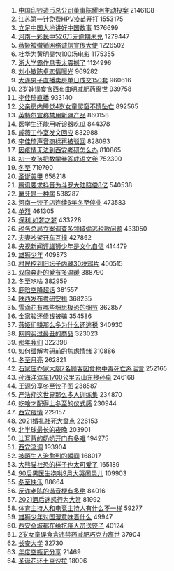 1. [中国印钞造币总公司董事陈耀明主动投案](https://s.weibo.com//weibo?q=%23%E4%B8%AD%E5%9B%BD%E5%8D%B0%E9%92%9E%E9%80%A0%E5%B8%81%E6%80%BB%E5%85%AC%E5%8F%B8%E8%91%A3%E4%BA%8B%E9%99%88%E8%80%80%E6%98%8E%E4%B8%BB%E5%8A%A8%E6%8A%95%E6%A1%88%23&Refer=top) 2146108
2. [江苏第一针免费HPV疫苗开打](https://s.weibo.com//weibo?q=%23%E6%B1%9F%E8%8B%8F%E7%AC%AC%E4%B8%80%E9%92%88%E5%85%8D%E8%B4%B9HPV%E7%96%AB%E8%8B%97%E5%BC%80%E6%89%93%23&Refer=top) 1553175
3. [立足中国大地讲好中国故事](https://s.weibo.com//weibo?q=%23%E7%AB%8B%E8%B6%B3%E4%B8%AD%E5%9B%BD%E5%A4%A7%E5%9C%B0%E8%AE%B2%E5%A5%BD%E4%B8%AD%E5%9B%BD%E6%95%85%E4%BA%8B%23&Refer=top) 1376699
4. [河南一彩民中526万元逾期未兑](https://s.weibo.com//weibo?q=%23%E6%B2%B3%E5%8D%97%E4%B8%80%E5%BD%A9%E6%B0%91%E4%B8%AD526%E4%B8%87%E5%85%83%E9%80%BE%E6%9C%9F%E6%9C%AA%E5%85%91%23&Refer=top) 1279447
5. [薇娅被撤销网络诚信宣传大使](https://s.weibo.com//weibo?q=%23%E8%96%87%E5%A8%85%E8%A2%AB%E6%92%A4%E9%94%80%E7%BD%91%E7%BB%9C%E8%AF%9A%E4%BF%A1%E5%AE%A3%E4%BC%A0%E5%A4%A7%E4%BD%BF%23&Refer=top) 1226502
6. [杜华为黄明昊包100场电影](https://s.weibo.com//weibo?q=%23%E6%9D%9C%E5%8D%8E%E4%B8%BA%E9%BB%84%E6%98%8E%E6%98%8A%E5%8C%85100%E5%9C%BA%E7%94%B5%E5%BD%B1%23&Refer=top) 1175355
7. [浙大学霸作息表太震撼了](https://s.weibo.com//weibo?q=%23%E6%B5%99%E5%A4%A7%E5%AD%A6%E9%9C%B8%E4%BD%9C%E6%81%AF%E8%A1%A8%E5%A4%AA%E9%9C%87%E6%92%BC%E4%BA%86%23&Refer=top) 1124996
8. [刘小敏陈卓恋情曝光](https://s.weibo.com//weibo?q=%23%E5%88%98%E5%B0%8F%E6%95%8F%E9%99%88%E5%8D%93%E6%81%8B%E6%83%85%E6%9B%9D%E5%85%89%23&Refer=top) 969282
9. [大连男子直播卖房单日成交150套](https://s.weibo.com//weibo?q=%23%E5%A4%A7%E8%BF%9E%E7%94%B7%E5%AD%90%E7%9B%B4%E6%92%AD%E5%8D%96%E6%88%BF%E5%8D%95%E6%97%A5%E6%88%90%E4%BA%A4150%E5%A5%97%23&Refer=top) 960616
10. [2岁娃误食含西布曲明减肥药离世](https://s.weibo.com//weibo?q=%232%E5%B2%81%E5%A8%83%E8%AF%AF%E9%A3%9F%E5%90%AB%E8%A5%BF%E5%B8%83%E6%9B%B2%E6%98%8E%E5%87%8F%E8%82%A5%E8%8D%AF%E7%A6%BB%E4%B8%96%23&Refer=top) 939758
11. [李佳琦直播](https://s.weibo.com//weibo?q=%23%E6%9D%8E%E4%BD%B3%E7%90%A6%E7%9B%B4%E6%92%AD%23&Refer=top) 933140
12. [父亲房内睡觉4岁女童爬窗不慎坠亡](https://s.weibo.com//weibo?q=%23%E7%88%B6%E4%BA%B2%E6%88%BF%E5%86%85%E7%9D%A1%E8%A7%894%E5%B2%81%E5%A5%B3%E7%AB%A5%E7%88%AC%E7%AA%97%E4%B8%8D%E6%85%8E%E5%9D%A0%E4%BA%A1%23&Refer=top) 892565
13. [英特尔宣称禁用新疆产品](https://s.weibo.com//weibo?q=%23%E8%8B%B1%E7%89%B9%E5%B0%94%E5%AE%A3%E7%A7%B0%E7%A6%81%E7%94%A8%E6%96%B0%E7%96%86%E4%BA%A7%E5%93%81%23&Refer=top) 860158
14. [医学生还能用听诊器吃瓜](https://s.weibo.com//weibo?q=%23%E5%8C%BB%E5%AD%A6%E7%94%9F%E8%BF%98%E8%83%BD%E7%94%A8%E5%90%AC%E8%AF%8A%E5%99%A8%E5%90%83%E7%93%9C%23&Refer=top) 844378
15. [戚薇工作室发文回应](https://s.weibo.com//weibo?q=%23%E6%88%9A%E8%96%87%E5%B7%A5%E4%BD%9C%E5%AE%A4%E5%8F%91%E6%96%87%E5%9B%9E%E5%BA%94%23&Refer=top) 832988
16. [李佳琦声音商标再被驳回](https://s.weibo.com//weibo?q=%23%E6%9D%8E%E4%BD%B3%E7%90%A6%E5%A3%B0%E9%9F%B3%E5%95%86%E6%A0%87%E5%86%8D%E8%A2%AB%E9%A9%B3%E5%9B%9E%23&Refer=top) 828093
17. [因疫情无法到西安考研怎么办](https://s.weibo.com//weibo?q=%23%E5%9B%A0%E7%96%AB%E6%83%85%E6%97%A0%E6%B3%95%E5%88%B0%E8%A5%BF%E5%AE%89%E8%80%83%E7%A0%94%E6%80%8E%E4%B9%88%E5%8A%9E%23&Refer=top) 810865
18. [初一女孩把数学卷答成语文卷](https://s.weibo.com//weibo?q=%23%E5%88%9D%E4%B8%80%E5%A5%B3%E5%AD%A9%E6%8A%8A%E6%95%B0%E5%AD%A6%E5%8D%B7%E7%AD%94%E6%88%90%E8%AF%AD%E6%96%87%E5%8D%B7%23&Refer=top) 752300
19. [冬至](https://s.weibo.com//weibo?q=%E5%86%AC%E8%87%B3&Refer=top) 719790
20. [圣诞美甲](https://s.weibo.com//weibo?q=%E5%9C%A3%E8%AF%9E%E7%BE%8E%E7%94%B2&Refer=top) 658218
21. [腾讯要求抖音为斗罗大陆赔偿8亿](https://s.weibo.com//weibo?q=%23%E8%85%BE%E8%AE%AF%E8%A6%81%E6%B1%82%E6%8A%96%E9%9F%B3%E4%B8%BA%E6%96%97%E7%BD%97%E5%A4%A7%E9%99%86%E8%B5%94%E5%81%BF8%E4%BA%BF%23&Refer=top) 540538
22. [磨牙是一种病](https://s.weibo.com//weibo?q=%23%E7%A3%A8%E7%89%99%E6%98%AF%E4%B8%80%E7%A7%8D%E7%97%85%23&Refer=top) 538287
23. [河南一饺子店连续6年冬至停业](https://s.weibo.com//weibo?q=%23%E6%B2%B3%E5%8D%97%E4%B8%80%E9%A5%BA%E5%AD%90%E5%BA%97%E8%BF%9E%E7%BB%AD6%E5%B9%B4%E5%86%AC%E8%87%B3%E5%81%9C%E4%B8%9A%23&Refer=top) 473583
24. [单烈](https://s.weibo.com//weibo?q=%E5%8D%95%E7%83%88&Refer=top) 461305
25. [保利 如梦之梦](https://s.weibo.com//weibo?q=%E4%BF%9D%E5%88%A9%20%E5%A6%82%E6%A2%A6%E4%B9%8B%E6%A2%A6&Refer=top) 433228
26. [税务总局立案调查多领域偷逃税款问题](https://s.weibo.com//weibo?q=%23%E7%A8%8E%E5%8A%A1%E6%80%BB%E5%B1%80%E7%AB%8B%E6%A1%88%E8%B0%83%E6%9F%A5%E5%A4%9A%E9%A2%86%E5%9F%9F%E5%81%B7%E9%80%83%E7%A8%8E%E6%AC%BE%E9%97%AE%E9%A2%98%23&Refer=top) 433050
27. [夫妻吵架开车互撞](https://s.weibo.com//weibo?q=%23%E5%A4%AB%E5%A6%BB%E5%90%B5%E6%9E%B6%E5%BC%80%E8%BD%A6%E4%BA%92%E6%92%9E%23&Refer=top) 427862
28. [央视新闻评雄狮少年是文化自信](https://s.weibo.com//weibo?q=%23%E5%A4%AE%E8%A7%86%E6%96%B0%E9%97%BB%E8%AF%84%E9%9B%84%E7%8B%AE%E5%B0%91%E5%B9%B4%E6%98%AF%E6%96%87%E5%8C%96%E8%87%AA%E4%BF%A1%23&Refer=top) 414479
29. [雄狮少年](https://s.weibo.com//weibo?q=%E9%9B%84%E7%8B%AE%E5%B0%91%E5%B9%B4&Refer=top) 409873
30. [村民挖到旧坛子内藏30块鸦片](https://s.weibo.com//weibo?q=%23%E6%9D%91%E6%B0%91%E6%8C%96%E5%88%B0%E6%97%A7%E5%9D%9B%E5%AD%90%E5%86%85%E8%97%8F30%E5%9D%97%E9%B8%A6%E7%89%87%23&Refer=top) 400515
31. [双向奔赴的爱有多温暖](https://s.weibo.com//weibo?q=%23%E5%8F%8C%E5%90%91%E5%A5%94%E8%B5%B4%E7%9A%84%E7%88%B1%E6%9C%89%E5%A4%9A%E6%B8%A9%E6%9A%96%23&Refer=top) 388790
32. [冬至吃啥](https://s.weibo.com//weibo?q=%23%E5%86%AC%E8%87%B3%E5%90%83%E5%95%A5%23&Refer=top) 382959
33. [鹿晗空降超话](https://s.weibo.com//weibo?q=%E9%B9%BF%E6%99%97%E7%A9%BA%E9%99%8D%E8%B6%85%E8%AF%9D&Refer=top) 381557
34. [陕西发布考研安排](https://s.weibo.com//weibo?q=%23%E9%99%95%E8%A5%BF%E5%8F%91%E5%B8%83%E8%80%83%E7%A0%94%E5%AE%89%E6%8E%92%23&Refer=top) 368235
35. [雪滴花有哪些细思极恐的细节](https://s.weibo.com//weibo?q=%23%E9%9B%AA%E6%BB%B4%E8%8A%B1%E6%9C%89%E5%93%AA%E4%BA%9B%E7%BB%86%E6%80%9D%E6%9E%81%E6%81%90%E7%9A%84%E7%BB%86%E8%8A%82%23&Refer=top) 362857
36. [金家骏还债钱被骗](https://s.weibo.com//weibo?q=%23%E9%87%91%E5%AE%B6%E9%AA%8F%E8%BF%98%E5%80%BA%E9%92%B1%E8%A2%AB%E9%AA%97%23&Refer=top) 354586
37. [薇娅们赚那么多为什么还逃税](https://s.weibo.com//weibo?q=%23%E8%96%87%E5%A8%85%E4%BB%AC%E8%B5%9A%E9%82%A3%E4%B9%88%E5%A4%9A%E4%B8%BA%E4%BB%80%E4%B9%88%E8%BF%98%E9%80%83%E7%A8%8E%23&Refer=top) 340930
38. [网购买过最丑的商品](https://s.weibo.com//weibo?q=%23%E7%BD%91%E8%B4%AD%E4%B9%B0%E8%BF%87%E6%9C%80%E4%B8%91%E7%9A%84%E5%95%86%E5%93%81%23&Refer=top) 323023
39. [那年我们](https://s.weibo.com//weibo?q=%E9%82%A3%E5%B9%B4%E6%88%91%E4%BB%AC&Refer=top) 322398
40. [如何缓解考研前的焦虑情绪](https://s.weibo.com//weibo?q=%23%E5%A6%82%E4%BD%95%E7%BC%93%E8%A7%A3%E8%80%83%E7%A0%94%E5%89%8D%E7%9A%84%E7%84%A6%E8%99%91%E6%83%85%E7%BB%AA%23&Refer=top) 310886
41. [冬至月亮](https://s.weibo.com//weibo?q=%E5%86%AC%E8%87%B3%E6%9C%88%E4%BA%AE&Refer=top) 262821
42. [石家庄乔家大厨7名顾客因食物中毒死亡系谣言](https://s.weibo.com//weibo?q=%23%E7%9F%B3%E5%AE%B6%E5%BA%84%E4%B9%94%E5%AE%B6%E5%A4%A7%E5%8E%A87%E5%90%8D%E9%A1%BE%E5%AE%A2%E5%9B%A0%E9%A3%9F%E7%89%A9%E4%B8%AD%E6%AF%92%E6%AD%BB%E4%BA%A1%E7%B3%BB%E8%B0%A3%E8%A8%80%23&Refer=top) 252165
43. [孙海洋驾车1700公里去山东接孙卓](https://s.weibo.com//weibo?q=%23%E5%AD%99%E6%B5%B7%E6%B4%8B%E9%A9%BE%E8%BD%A61700%E5%85%AC%E9%87%8C%E5%8E%BB%E5%B1%B1%E4%B8%9C%E6%8E%A5%E5%AD%99%E5%8D%93%23&Refer=top) 246168
44. [王源分享冬至饺子图](https://s.weibo.com//weibo?q=%23%E7%8E%8B%E6%BA%90%E5%88%86%E4%BA%AB%E5%86%AC%E8%87%B3%E9%A5%BA%E5%AD%90%E5%9B%BE%23&Refer=top) 238587
45. [严浩翔这世界那么多人训练集](https://s.weibo.com//weibo?q=%23%E4%B8%A5%E6%B5%A9%E7%BF%94%E8%BF%99%E4%B8%96%E7%95%8C%E9%82%A3%E4%B9%88%E5%A4%9A%E4%BA%BA%E8%AE%AD%E7%BB%83%E9%9B%86%23&Refer=top) 234870
46. [吃啥才配得上冬至的仪式感](https://s.weibo.com//weibo?q=%23%E5%90%83%E5%95%A5%E6%89%8D%E9%85%8D%E5%BE%97%E4%B8%8A%E5%86%AC%E8%87%B3%E7%9A%84%E4%BB%AA%E5%BC%8F%E6%84%9F%23&Refer=top) 230944
47. [西安疫情](https://s.weibo.com//weibo?q=%E8%A5%BF%E5%AE%89%E7%96%AB%E6%83%85&Refer=top) 229157
48. [2021婚礼社死大盘点](https://s.weibo.com//weibo?q=%232021%E5%A9%9A%E7%A4%BC%E7%A4%BE%E6%AD%BB%E5%A4%A7%E7%9B%98%E7%82%B9%23&Refer=top) 226153
49. [北半球最长的夜晚](https://s.weibo.com//weibo?q=%E5%8C%97%E5%8D%8A%E7%90%83%E6%9C%80%E9%95%BF%E7%9A%84%E5%A4%9C%E6%99%9A&Refer=top) 203901
50. [让耳背的奶奶开门有多难](https://s.weibo.com//weibo?q=%23%E8%AE%A9%E8%80%B3%E8%83%8C%E7%9A%84%E5%A5%B6%E5%A5%B6%E5%BC%80%E9%97%A8%E6%9C%89%E5%A4%9A%E9%9A%BE%23&Refer=top) 194275
51. [西安流调](https://s.weibo.com//weibo?q=%E8%A5%BF%E5%AE%89%E6%B5%81%E8%B0%83&Refer=top) 193904
52. [被陌生人治愈到的瞬间](https://s.weibo.com//weibo?q=%23%E8%A2%AB%E9%99%8C%E7%94%9F%E4%BA%BA%E6%B2%BB%E6%84%88%E5%88%B0%E7%9A%84%E7%9E%AC%E9%97%B4%23&Refer=top) 168017
53. [大熊猫社恐的样子也太可爱了](https://s.weibo.com//weibo?q=%E5%A4%A7%E7%86%8A%E7%8C%AB%E7%A4%BE%E6%81%90%E7%9A%84%E6%A0%B7%E5%AD%90%E4%B9%9F%E5%A4%AA%E5%8F%AF%E7%88%B1%E4%BA%86&Refer=top) 165189
54. [90后男医生抱哄9月大哭闹患儿](https://s.weibo.com//weibo?q=%2390%E5%90%8E%E7%94%B7%E5%8C%BB%E7%94%9F%E6%8A%B1%E5%93%849%E6%9C%88%E5%A4%A7%E5%93%AD%E9%97%B9%E6%82%A3%E5%84%BF%23&Refer=top) 109903
55. [冬至快乐](https://s.weibo.com//weibo?q=%E5%86%AC%E8%87%B3%E5%BF%AB%E4%B9%90&Refer=top) 88664
56. [反诈老陈的谐音梗有多绝](https://s.weibo.com//weibo?q=%23%E5%8F%8D%E8%AF%88%E8%80%81%E9%99%88%E7%9A%84%E8%B0%90%E9%9F%B3%E6%A2%97%E6%9C%89%E5%A4%9A%E7%BB%9D%23&Refer=top) 84016
57. [2021酒后迷惑行为大赏](https://s.weibo.com//weibo?q=%232021%E9%85%92%E5%90%8E%E8%BF%B7%E6%83%91%E8%A1%8C%E4%B8%BA%E5%A4%A7%E8%B5%8F%23&Refer=top) 81992
58. [体育主持人和电竞主持人有什么不一样](https://s.weibo.com//weibo?q=%E4%BD%93%E8%82%B2%E4%B8%BB%E6%8C%81%E4%BA%BA%E5%92%8C%E7%94%B5%E7%AB%9E%E4%B8%BB%E6%8C%81%E4%BA%BA%E6%9C%89%E4%BB%80%E4%B9%88%E4%B8%8D%E4%B8%80%E6%A0%B7&Refer=top) 59277
59. [雄狮少年对国漫意味着什么](https://s.weibo.com//weibo?q=%23%E9%9B%84%E7%8B%AE%E5%B0%91%E5%B9%B4%E5%AF%B9%E5%9B%BD%E6%BC%AB%E6%84%8F%E5%91%B3%E7%9D%80%E4%BB%80%E4%B9%88%23&Refer=top) 49947
60. [西安全城都在给抗疫人员送饺子](https://s.weibo.com//weibo?q=%23%E8%A5%BF%E5%AE%89%E5%85%A8%E5%9F%8E%E9%83%BD%E5%9C%A8%E7%BB%99%E6%8A%97%E7%96%AB%E4%BA%BA%E5%91%98%E9%80%81%E9%A5%BA%E5%AD%90%23&Refer=top) 40124
61. [2岁女童误食含违禁药减肥巧克力离世](https://s.weibo.com//weibo?q=%232%E5%B2%81%E5%A5%B3%E7%AB%A5%E8%AF%AF%E9%A3%9F%E5%90%AB%E8%BF%9D%E7%A6%81%E8%8D%AF%E5%87%8F%E8%82%A5%E5%B7%A7%E5%85%8B%E5%8A%9B%E7%A6%BB%E4%B8%96%23&Refer=top) 37904
62. [长安大学](https://s.weibo.com//weibo?q=%E9%95%BF%E5%AE%89%E5%A4%A7%E5%AD%A6&Refer=top) 32730
63. [年度空瓶记分享](https://s.weibo.com//weibo?q=%23%E5%B9%B4%E5%BA%A6%E7%A9%BA%E7%93%B6%E8%AE%B0%E5%88%86%E4%BA%AB%23&Refer=top) 21469
64. [圣诞花环土豆沙拉](https://s.weibo.com//weibo?q=%23%E5%9C%A3%E8%AF%9E%E8%8A%B1%E7%8E%AF%E5%9C%9F%E8%B1%86%E6%B2%99%E6%8B%89%23&Refer=top) 18006
